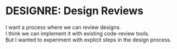 DESIGNRE: Design Reviews
========================

I want a process where we can review designs.  
I think we can implement it with existing code-review tools.  
But I wanted to experiment with explicit steps in the design process.  
